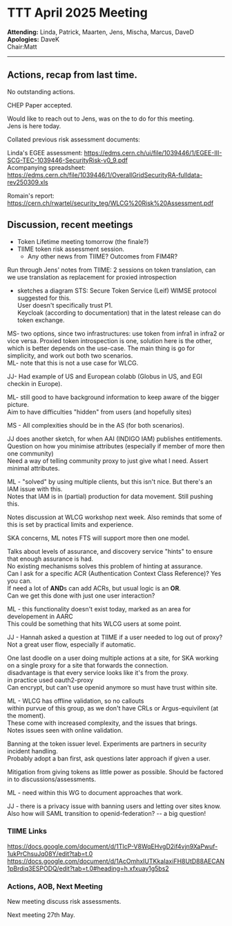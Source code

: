 # TTT April 2025 Meeting

**Attending:** Linda, Patrick, Maarten, Jens, Mischa, Marcus, DaveD  
**Apologies:** DaveK  
Chair:Matt  

---
## Actions, recap from last time.
No outstanding actions.  

CHEP Paper accepted.  

Would like to reach out to Jens, was on the to do for this meeting.  
Jens is here today.

Collated previous risk assessment documents:  

Linda's EGEE assessment: https://edms.cern.ch/ui/file/1039446/1/EGEE-III-SCG-TEC-1039446-SecurityRisk-v0_9.pdf  
Acompanying spreadsheet: https://edms.cern.ch/file/1039446/1/OverallGridSecurityRA-fulldata-rev250309.xls  

Romain's report: https://cern.ch/rwartel/security_teg/WLCG%20Risk%20Assessment.pdf  

## Discussion, recent meetings
- Token Lifetime meeting tomorrow (the finale?)
- TIIME token risk assessment session.
    - Any other news from TIIME? Outcomes from FIM4R?

Run through Jens' notes from TIIME:
2 sessions on token translation, can we use translation as replacement for proxied introspection
- sketches a diagram
STS: Secure Token Service (Leif) 
WIMSE protocol suggested for this.  
User doesn't specifically trust P1.  
Keycloak (according to documentation) that in the latest release can do token exchange.  

MS- two options, since two infrastructures: use token from infra1 in infra2 or vice versa. Proxied token introspection is one, solution here is the other, which is better depends on the use-case. The main thing is go for simplicity, and work out both two scenarios.  
ML- note that this is not a use case for WLCG.  

JJ- Had example of US and European colabb (Globus in US, and EGI checkin in Europe).  

ML- still good to have background information to keep aware of the bigger picture.  
Aim to have difficulties "hidden" from users (and hopefully sites)  

MS - All complexities should be in the AS (for both scenarios).

JJ does another sketch, for when AAI (INDIGO IAM) publishes entitlements.   
Question on how you minimise attributes (especially if member of more then one community)  
Need a way of telling community proxy to just give what I need. Assert minimal attributes.  

ML - "solved" by using multiple clients, but this isn't nice. But there's an IAM issue with this.  
Notes that IAM is in (partial) production for data movement. Still pushing this.  

Notes discussion at WLCG workshop next week. Also reminds that some of this is set by practical limits and experience.  

SKA concerns, ML notes FTS will support more then one model.  

Talks about levels of assurance, and discovery service "hints" to ensure that enough assurance is had.   
No existing mechanisms solves this problem of hinting at assurance.  
Can I ask for a specific ACR (Authentication Context Class Reference)? Yes you can.  
If need a lot of **AND**s can add ACRs, but usual logic is an **OR**.  
Can we get this done with just one user interaction?  

ML - this functionality doesn't exist today, marked as an area for developement in AARC  
This could be something that hits WLCG users at some point.  

JJ - Hannah asked a question at TIIME if a user needed to log out of proxy? Not a great user flow, especially if automatic.

One last doodle on a user doing multiple actions at a site, for SKA working on a single proxy for a site that forwards the connection.  
disadvantage is that every service looks like it's from the proxy.  
in practice used oauth2-proxy  
Can encrypt, but can't use openid anymore so must have trust within site.  

ML - WLCG has offline validation, so no callouts  
within purvue of this group, as we don't have CRLs or Argus-equivilent (at the moment).  
These come with increased complexity, and the issues that brings.  
Notes issues seen with online validation.  

Banning at the token issuer level. Experiments are partners in security incident handling.  
Probably adopt a ban first, ask questions later approach if given a user.

Mitigation from giving tokens as little power as possible. Should be factored in to discussions/assessments.

ML - need within this WG to document approaches that work. 

JJ - there is a privacy issue with banning users and letting over sites know.  
Also how will SAML transition to openid-federation? -- a big question!


### TIIME Links
https://docs.google.com/document/d/1TIcP-V8WqEHvgD2if4vjn9XaPwuf-1ukPrChsuJq08Y/edit?tab=t.0  
https://docs.google.com/document/d/1AcOmhxIUTKkaIaxiFH8UtD88AECAN1pBrdiq3ESPODQ/edit?tab=t.0#heading=h.xfxuay1g5bs2

### Actions, AOB, Next Meeting

New meeting discuss risk assessments.

Next meeting 27th May.

